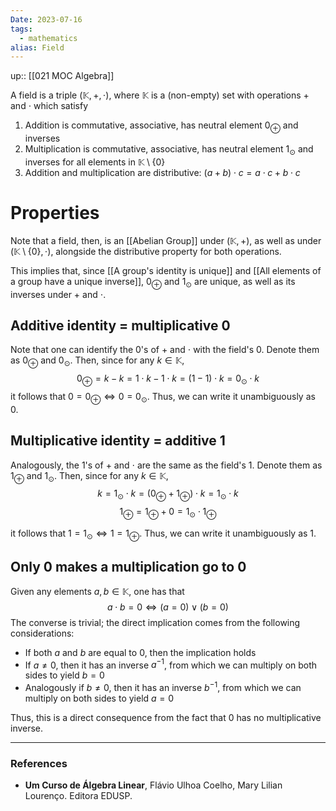 ```yaml
---
Date: 2023-07-16
tags:
  - mathematics
alias: Field
---
```

up:: [[021 MOC Algebra]]

A field is a triple $(\mathbb{K}, +, \cdot)$, where $\mathbb{K}$ is a (non-empty) set with operations $+$ and $\cdot$ which satisfy
1. Addition is commutative, associative, has neutral element $0_\oplus$ and inverses
2. Multiplication is commutative, associative, has neutral element $1_\odot$ and inverses for all elements in $\mathbb{K} \setminus \{0\}$
3. Addition and multiplication are distributive: $(a+b) \cdot c = a\cdot c + b \cdot c$

# Properties
Note that a field, then, is an [[Abelian Group]] under $(\mathbb{K}, +)$, as well as under $(\mathbb{K} \setminus \{0\}, \cdot)$, alongside the distributive property for both operations.

This implies that, since [[A group's identity is unique]] and [[All elements of a group have a unique inverse]], $0_\oplus$ and $1_\odot$ are unique, as well as its inverses under $+$ and $\cdot$.

## Additive identity = multiplicative $0$
Note that one can identify the $0$'s of $+$ and $\cdot$ with the field's $0$. Denote them as $0_\oplus$ and $0_\odot$. Then, since for any $k \in \mathbb{K}$,
$$
0_\oplus = k - k = 1\cdot k - 1\cdot k = (1-1)\cdot k = 0_\odot \cdot k
$$
it follows that $0 = 0_\oplus \iff 0 =  0_\odot$. Thus, we can write it unambiguously as $0$.

## Multiplicative identity = additive $1$
Analogously, the $1$'s of $+$ and $\cdot$ are the same as the field's $1$. Denote them as $1_\oplus$ and $1_\odot$. Then, since for any $k \in \mathbb{K}$,
$$
k = 1_\odot \cdot k = (0_\oplus + 1_\oplus) \cdot k = 1_\odot \cdot k
$$
$$1_\oplus = 1_\oplus + 0 = 1_\odot \cdot 1_\oplus$$

it follows that $1 = 1_\odot \iff 1 = 1_\oplus$. Thus, we can write it unambiguously as $1$. 

## Only $0$ makes a multiplication go to $0$
Given any elements $a, b \in \mathbb{K}$, one has that
$$
a\cdot b = 0 \iff (a=0) \lor (b=0)
$$
The converse is trivial; the direct implication comes from the following considerations:
- If both $a$ and $b$ are equal to $0$, then the implication holds
- If $a \neq 0$, then it has an inverse $a^{-1}$, from which we can multiply on both sides to yield $b = 0$
- Analogously if $b \neq 0$, then it has an inverse $b^{-1}$, from which we can multiply on both sides to yield $a = 0$

Thus, this is a direct consequence from the fact that $0$ has no multiplicative inverse.

---
### References
- **Um Curso de Álgebra Linear**, Flávio Ulhoa Coelho, Mary Lilian Lourenço. Editora EDUSP. 